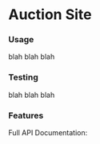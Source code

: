# Auction Site
### Usage
blah blah blah

### Testing
blah blah blah

### Features
Full API Documentation: 

